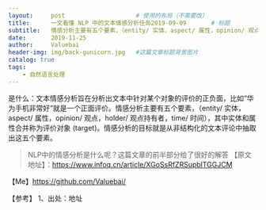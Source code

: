 ```yaml
---
layout:     post					# 使用的布局（不需要改）
title:      一文看懂 NLP 中的文本情感分析任务2019-09-09		# 标题
subtitle:   情感分析主要有五个要素，（entity/ 实体，aspect/ 属性，opinion/ 观点，holder/ 观点持有者，time/ 时间）    			#副标题
date:       2019-11-25
author:     Valuebai
header-img: img/back-gunicorn.jpg 	#这篇文章标题背景图片
catalog: true
tags:
    - 自然语言处理
---
```



是什么：文本情感分析旨在分析出文本中针对某个对象的评价的正负面，比如“华为手机非常好”就是一个正面评价。情感分析主要有五个要素，（entity/ 实体，aspect/ 属性，opinion/ 观点，holder/ 观点持有者，time/ 时间），其中实体和属性合并称为评价对象 (target)。情感分析的目标就是从非结构化的文本评论中抽取出这五个要素。


> NLP中的情感分析是什么呢？这篇文章的前半部分给了很好的解答
> 【原文地址】：https://www.infoq.cn/article/XGoSsRfZRSupblTGGJCM



【Me】https://github.com/Valuebai/


【参考】
1、出处：地址